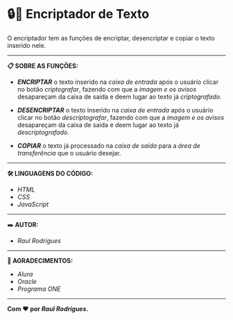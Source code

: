 # 🔒🔑 Encriptador de Texto

O encriptador tem as funções de encriptar, desencriptar e copiar o texto inserido nele. 

---

**📋 SOBRE AS FUNÇÕES:**

- ***ENCRIPTAR*** o texto inserido na *caixa de entrada* após o usuário clicar no botão *criptografar*, fazendo com que a *imagem e os avisos* desapareçam da caixa de saída e deem lugar ao texto já *criptografado*.

- ***DESENCRIPTAR*** o texto inserido na *caixa de entrada* após o usuário clicar no botão *descriptografar*, fazendo com que a *imagem e os avisos* desapareçam da caixa de saída e deem lugar ao texto já *descriptografado*.

- ***COPIAR*** o texto já processado na *caixa de saída* para a *área de transferência* que o usuário desejar.

---

**🛠️ LINGUAGENS DO CÓDIGO:**

- *HTML*
- *CSS*
- *JavaScript*

---

**✒️ AUTOR:**

- *Raul Rodrigues*

---

**🙏 AGRADECIMENTOS:**

- *Alura*
- *Oracle*
- *Programa ONE*

---

**Com ❤️ por *Raul Rodrigues*.**
